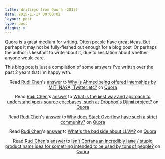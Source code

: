 ```yaml
---
title: Writings from Quora (2015)
date: 2015-11-17 00:00:02
layout: post
type: post
disqus: y
---
```


Quora is a great medium for writing. Often people have great ideas. But perhaps it may not be fully-fleshed out enough for a blog post. Or perhaps the author is hesitant to write about it, due to hesitation about whether anyone would care.

This blog post is just a compilation of some answers I've written over the past 2 years that I'm happy with.

<center>
<span class="quora-content-embed" data-name="Why-is-Ahmed-being-offered-internships-by-MIT-NASA-Twitter-etc/answer/Rudi-Chen">Read <a class="quora-content-link" data-width="559" load-full-answer="True" data-key="27fd3421ac1f064a84cc002504e42d6a" data-id="15600998" data-embed="newecap" href="https://www.quora.com/Why-is-Ahmed-being-offered-internships-by-MIT-NASA-Twitter-etc/answer/Rudi-Chen" data-type="answer" data-height="250"><a href="https://www.quora.com/Rudi-Chen">Rudi Chen</a>&#039;s <a href="/Why-is-Ahmed-being-offered-internships-by-MIT-NASA-Twitter-etc#ans15600998">answer</a> to <a href="/Why-is-Ahmed-being-offered-internships-by-MIT-NASA-Twitter-etc" ref="canonical">Why is Ahmed being offered internships by MIT, NASA, Twitter etc?</a></a> on <a href="https://www.__nousername__.main.quora.com">Quora</a><script type="text/javascript" src="https://www.quora.com/widgets/content"></script></span>

<span class="quora-content-embed" data-name="What-is-the-best-way-and-approach-to-understand-open-source-codebases-such-as-Dropboxs-Djinni-project/answer/Rudi-Chen">Read <a class="quora-content-link" data-width="559" load-full-answer="True" data-key="5dac0362c6af729ce93e9171ea48dae5" data-id="16797773" data-embed="newecap" href="https://www.quora.com/What-is-the-best-way-and-approach-to-understand-open-source-codebases-such-as-Dropboxs-Djinni-project/answer/Rudi-Chen" data-type="answer" data-height="250"><a href="https://www.quora.com/Rudi-Chen">Rudi Chen</a>&#039;s <a href="/What-is-the-best-way-and-approach-to-understand-open-source-codebases-such-as-Dropboxs-Djinni-project#ans16797773">answer</a> to <a href="/What-is-the-best-way-and-approach-to-understand-open-source-codebases-such-as-Dropboxs-Djinni-project" ref="canonical">What is the best way and approach to understand open-source codebases, such as Dropbox&#039;s Djinni project?</a></a> on <a href="https://www.__nousername__.main.quora.com">Quora</a><script type="text/javascript" src="https://www.quora.com/widgets/content"></script></span>

<span class="quora-content-embed" data-name="Why-does-Stack-Overflow-have-such-a-strict-community/answer/Rudi-Chen">Read <a class="quora-content-link" data-width="559" load-full-answer="True" data-key="7aa7c879ea38f65a9ca5d52521474d8f" data-id="6221520" data-embed="newecap" href="https://www.quora.com/Why-does-Stack-Overflow-have-such-a-strict-community/answer/Rudi-Chen" data-type="answer" data-height="250"><a href="https://www.quora.com/Rudi-Chen">Rudi Chen</a>&#039;s <a href="/Why-does-Stack-Overflow-have-such-a-strict-community#ans6221520">answer</a> to <a href="/Why-does-Stack-Overflow-have-such-a-strict-community" ref="canonical">Why does Stack Overflow have such a strict community?</a></a> on <a href="https://www.__nousername__.main.quora.com">Quora</a><script type="text/javascript" src="https://www.quora.com/widgets/content"></script></span>

<span class="quora-content-embed" data-name="Whats-the-bad-side-about-LLVM/answer/Rudi-Chen">Read <a class="quora-content-link" data-width="559" load-full-answer="True" data-key="7e7aafb0f0d112185e023f0349affa4f" data-id="8709162" data-embed="newecap" href="https://www.quora.com/Whats-the-bad-side-about-LLVM/answer/Rudi-Chen" data-type="answer" data-height="250"><a href="https://www.quora.com/Rudi-Chen">Rudi Chen</a>&#039;s <a href="/Whats-the-bad-side-about-LLVM#ans8709162">answer</a> to <a href="/Whats-the-bad-side-about-LLVM" ref="canonical">What&#039;s the bad side about LLVM?</a></a> on <a href="https://www.__nousername__.main.quora.com">Quora</a><script type="text/javascript" src="https://www.quora.com/widgets/content"></script></span>

<span class="quora-content-embed" data-name="Microsoft-in-2014/Isnt-Cortana-an-incredibly-lame-stupid-product-name-idea-for-something-intended-to-be-used-by-tons-of-people/answer/Rudi-Chen">Read <a class="quora-content-link" data-width="559" load-full-answer="True" data-key="60153b5e930c484935929846a154440b" data-id="4687734" data-embed="newecap" href="https://www.quora.com/Microsoft-in-2014/Isnt-Cortana-an-incredibly-lame-stupid-product-name-idea-for-something-intended-to-be-used-by-tons-of-people/answer/Rudi-Chen" data-type="answer" data-height="250"><a href="https://www.quora.com/Rudi-Chen">Rudi Chen</a>&#039;s <a href="/Microsoft-in-2014/Isnt-Cortana-an-incredibly-lame-stupid-product-name-idea-for-something-intended-to-be-used-by-tons-of-people#ans4687734">answer</a> to <a href="/Microsoft-in-2014/Isnt-Cortana-an-incredibly-lame-stupid-product-name-idea-for-something-intended-to-be-used-by-tons-of-people" ref="canonical">Isn&#039;t Cortana an incredibly lame / stupid product name idea for something intended to be used by tons of people?</a></a> on <a href="https://www.__nousername__.main.quora.com">Quora</a><script type="text/javascript" src="https://www.quora.com/widgets/content"></script></span>
</center>
